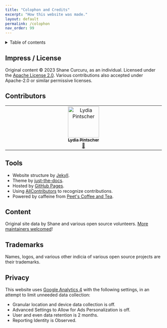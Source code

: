 ```yaml
---
title: "Colophon and Credits"
excerpt: "How this website was made."
layout: default
permalink: /colophon
nav_order: 99
---
```


<details markdown="block">
  <summary>
    Table of contents
  </summary>
  {: .text-delta }
- TOC
{:toc}
</details>

## Impress / License

Original content &copy; 2023 Shane Curcuru, as an individual.  Licensed under the [Apache License 2.0](https://www.apache.org/licenses/LICENSE-2.0.html).  Various contributions also accepted under Apache-2.0 or similar permissive licenses.

## Contributors

<!-- ALL-CONTRIBUTORS-LIST:START - Do not remove or modify this section -->
<!-- prettier-ignore-start -->
<!-- markdownlint-disable -->
<table>
  <tbody>
    <tr>
      <td align="center" valign="top" width="14.28%"><a href="http://blog.lydiapintscher.de"><img src="https://avatars.githubusercontent.com/u/550412?v=4?s=100" width="100px;" alt="Lydia Pintscher"/><br /><sub><b>Lydia Pintscher</b></sub></a><br /><a href="#data-lydiapintscher" title="Data">🔣</a></td>
    </tr>
  </tbody>
</table>

<!-- markdownlint-restore -->
<!-- prettier-ignore-end -->

<!-- ALL-CONTRIBUTORS-LIST:END -->


## Tools

- Website structure by [Jekyll](https://jekyllrb.com/).
- Theme by [just-the-docs](https://github.com/just-the-docs/just-the-docs).
- Hosted by [GitHub Pages](https://pages.github.com/).
- Using [AllContributors](https://allcontributors.org/) to recognize contributions.
- Powered by caffeine from [Peet's Coffee and Tea](http://www.whyilovepeets.com/).

## Content

Original site data by Shane and various open source volunteers.  [More maintainers welcomed](https://github.com/Punderthings/fossfoundation/blob/main/CONTRIBUTING.md)!

## Trademarks

Names, logos, and various other indicia of various open source projects are their trademarks.

## Privacy

This website uses [Google Analytics 4](https://support.google.com/analytics/answer/10089681) with the following settings, in an attempt to limit unneeded data collection:

- Granular location and device data collection is off.
- Advanced Settings to Allow for Ads Personalization is off.
- User and even data retention is 2 months.
- Reporting Identity is Observed.
